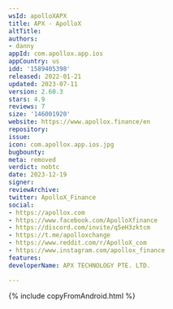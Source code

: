 ```yaml
---
wsId: apolloXAPX
title: APX - ApolloX
altTitle: 
authors:
- danny
appId: com.apollox.app.ios
appCountry: us
idd: '1589405398'
released: 2022-01-21
updated: 2023-07-11
version: 2.60.3
stars: 4.9
reviews: 7
size: '146001920'
website: https://www.apollox.finance/en
repository: 
issue: 
icon: com.apollox.app.ios.jpg
bugbounty: 
meta: removed
verdict: nobtc
date: 2023-12-19
signer: 
reviewArchive: 
twitter: ApolloX_Finance
social:
- https://apollox.com
- https://www.facebook.com/ApolloXfinance
- https://discord.com/invite/q5eH3zktcm
- https://t.me/apolloxchange
- https://www.reddit.com/r/ApolloX_com
- https://www.instagram.com/apollox_finance
features: 
developerName: APX TECHNOLOGY PTE. LTD.

---
```


{% include copyFromAndroid.html %}
